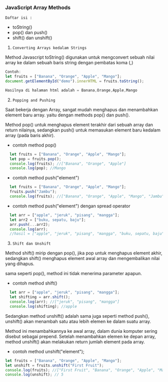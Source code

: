 ### JavaScript Array Methods

`Daftar isi :` 
- toString()
- pop() dan push()
- shift() dan unshift()

1. `Converting Arrays kedalam Strings`

Method Javascript toString() digunakan untuk mengconvert sebuah nilai array ke dalam sebuah baris string dengan pembatas koma (,)
```js
Contoh: 
let fruits = ["Banana", "Orange", "Apple", "Mango"];
document.getElementById("demo").innerHTML = fruits.toString();

Hasilnya di halaman html adalah = Banana,Orange,Apple,Mango
```

2. `Popping and Pushing`

Saat bekerja dengan Array, sangat mudah menghapus dan menambahkan element baru array. yaitu dengan methods pop() dan push().

Method pop() untuk menghapus element terakhir dari sebuah array dan return nilainya, sedangkan push() untuk memasukan element baru kedalam array (pada baris akhir).

- contoh method pop()
```js
  let fruits = ["Banana", "Orange", "Apple", "Mango"];
  let pop = fruits.pop();
  console.log(fruits); //["Banana", "Orange", "Apple"]
  console.log(pop); //Mango
```
- contoh method push("element")
```js
  let fruits = ["Banana", "Orange", "Apple", "Mango"];
  fruits.push("Jambu");       
  console.log(fruits); //["Banana", "Orange", "Apple", "Mango", "Jambu"]
```
- contoh method push("element") dengan spread operator
```js
  let arr = ["apple", "jeruk", "pisang", "mangga"];
  let arr2 = ["buku, sepatu, baju"];
  arr.push(...arr2);
  console.log(arr);
  //hasil = ["apple", "jeruk", "pisang", "mangga", "buku, sepatu, baju"]
```

3. `Shift dan Unshift`

Method shift() mirip dengan pop(), jika pop untuk menghapus element akhir, sedangkan shift() menghapus element awal array dan mengembalikan nilai yang dihapus.

sama seperti pop(), method ini tidak menerima parameter apapun.

- contoh method shift()
```js
  let arr = ["apple", "jeruk", "pisang", "mangga"];
  let shifting = arr.shift();
  console.log(arr); //["jeruk", "pisang", "mangga"]
  console.log(shifting); //apple
```
Sedangkan method unshift() adalah sama juga seperti method push(), unshift() akan menambah satu atau lebih elemen ke dalam suatu array.

Method ini menambahkannya ke awal array, dalam dunia komputer sering disebut sebagai prepend. Setelah menambahkan elemen ke depan array, method unshift() akan melakukan return jumlah element pada array.

- contoh method unshift("element");
```js
let fruits = ["Banana", "Orange", "Apple", "Mango"];
let unshift = fruits.unshift("First Fruit");
console.log(fruits); //["First Fruit", "Banana", "Orange", "Apple", "Mango"]
console.log(unshift); // 5
```


